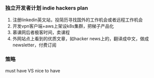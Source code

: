 ### 独立开发者计划 indie hackers plan
1. 注册linkedin英文站，投简历寻找国外的工作机会或者远程工作机会
2. 开发vpn客户端+aws上架设k8s集群，把梯子产品化
3. 慕课网后者极客时间，卖课程
4. 外网站点上看到的优质文章，如hacker news上的，翻译成中文，做成newsletter，付费订阅


### 策略
must have VS nice to have
